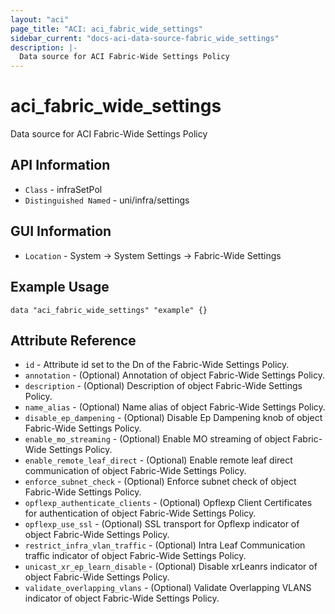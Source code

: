 ```yaml
---
layout: "aci"
page_title: "ACI: aci_fabric_wide_settings"
sidebar_current: "docs-aci-data-source-fabric_wide_settings"
description: |-
  Data source for ACI Fabric-Wide Settings Policy
---
```


# aci_fabric_wide_settings #
Data source for ACI Fabric-Wide Settings Policy


## API Information ##
* `Class` - infraSetPol
* `Distinguished Named` - uni/infra/settings

## GUI Information ##
* `Location` - System -> System Settings -> Fabric-Wide Settings 


## Example Usage ##

```hcl
data "aci_fabric_wide_settings" "example" {}
```

## Attribute Reference ##
* `id` - Attribute id set to the Dn of the Fabric-Wide Settings Policy.
* `annotation` - (Optional) Annotation of object Fabric-Wide Settings Policy.
* `description` - (Optional) Description of object Fabric-Wide Settings Policy.
* `name_alias` - (Optional) Name alias of object Fabric-Wide Settings Policy.
* `disable_ep_dampening` - (Optional) Disable Ep Dampening knob of object Fabric-Wide Settings Policy. 
* `enable_mo_streaming` - (Optional) Enable MO streaming of object Fabric-Wide Settings Policy.  
* `enable_remote_leaf_direct` - (Optional) Enable remote leaf direct communication of object Fabric-Wide Settings Policy.
* `enforce_subnet_check` - (Optional) Enforce subnet check of object Fabric-Wide Settings Policy.  
* `opflexp_authenticate_clients` - (Optional) Opflexp Client Certificates for authentication of object Fabric-Wide Settings Policy.  
* `opflexp_use_ssl` - (Optional) SSL transport for Opflexp indicator of object Fabric-Wide Settings Policy. 
* `restrict_infra_vlan_traffic` - (Optional) Intra Leaf Communication traffic indicator of object Fabric-Wide Settings Policy. 
* `unicast_xr_ep_learn_disable` - (Optional) Disable xrLeanrs indicator of object Fabric-Wide Settings Policy. 
* `validate_overlapping_vlans` - (Optional) Validate Overlapping VLANS indicator of object Fabric-Wide Settings Policy.